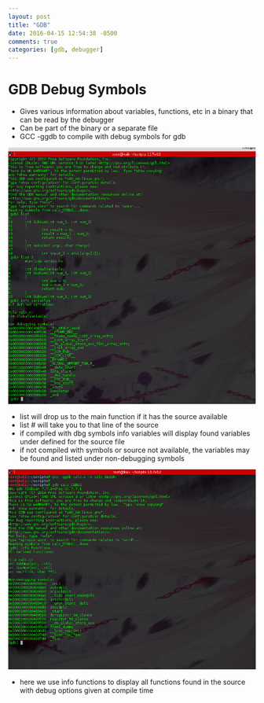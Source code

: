 ```yaml
---
layout: post
title: "GDB"
date: 2016-04-15 12:54:38 -0500
comments: true
categories: [gdb, debugger]
---
```

# GDB Debug Symbols
  - Gives various information about variables, functions, etc in a binary that can be read by the debugger
  - Can be part of the binary or a separate file
  - GCC -ggdb to compile with debug symbols for gdb

![gdb info variables](/images/gdbinfovar.png)

  - list will drop us to the main function if it has the source available
  - list # will take you to that line of the source
  - if compiled with dbg symbols info variables will display found variables under defined for the source file
  - if not compiled with symbols or source not available, the variables may be found and listed under non-debugging symbols

![gdb info functions](/images/gdbsymbols.png)

  - here we use info functions to display all functions found in the source with debug options given at compile time
